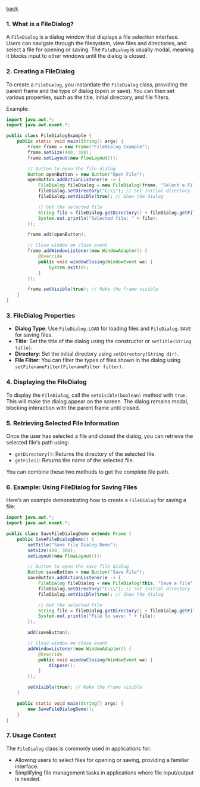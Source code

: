 [back](main.md)

### 1. **What is a FileDialog?**
A `FileDialog` is a dialog window that displays a file selection interface. Users can navigate through the filesystem, view files and directories, and select a file for opening or saving. The `FileDialog` is usually modal, meaning it blocks input to other windows until the dialog is closed.

### 2. **Creating a FileDialog**
To create a `FileDialog`, you instantiate the `FileDialog` class, providing the parent frame and the type of dialog (open or save). You can then set various properties, such as the title, initial directory, and file filters.

Example:
```java
import java.awt.*;
import java.awt.event.*;

public class FileDialogExample {
    public static void main(String[] args) {
        Frame frame = new Frame("FileDialog Example");
        frame.setSize(400, 300);
        frame.setLayout(new FlowLayout());

        // Button to open the file dialog
        Button openButton = new Button("Open File");
        openButton.addActionListener(e -> {
            FileDialog fileDialog = new FileDialog(frame, "Select a File", FileDialog.LOAD);
            fileDialog.setDirectory("C:\\"); // Set initial directory
            fileDialog.setVisible(true); // Show the dialog

            // Get the selected file
            String file = fileDialog.getDirectory() + fileDialog.getFile();
            System.out.println("Selected file: " + file);
        });

        frame.add(openButton);

        // Close window on close event
        frame.addWindowListener(new WindowAdapter() {
            @Override
            public void windowClosing(WindowEvent we) {
                System.exit(0);
            }
        });

        frame.setVisible(true); // Make the frame visible
    }
}
```

### 3. **FileDialog Properties**
- **Dialog Type**: Use `FileDialog.LOAD` for loading files and `FileDialog.SAVE` for saving files.
- **Title**: Set the title of the dialog using the constructor or `setTitle(String title)`.
- **Directory**: Set the initial directory using `setDirectory(String dir)`.
- **File Filter**: You can filter the types of files shown in the dialog using `setFilenameFilter(FilenameFilter filter)`.

### 4. **Displaying the FileDialog**
To display the `FileDialog`, call the `setVisible(boolean)` method with `true`. This will make the dialog appear on the screen. The dialog remains modal, blocking interaction with the parent frame until closed.

### 5. **Retrieving Selected File Information**
Once the user has selected a file and closed the dialog, you can retrieve the selected file's path using:
- `getDirectory()`: Returns the directory of the selected file.
- `getFile()`: Returns the name of the selected file.

You can combine these two methods to get the complete file path.

### 6. **Example: Using FileDialog for Saving Files**
Here’s an example demonstrating how to create a `FileDialog` for saving a file:

```java
import java.awt.*;
import java.awt.event.*;

public class SaveFileDialogDemo extends Frame {
    public SaveFileDialogDemo() {
        setTitle("Save File Dialog Demo");
        setSize(400, 300);
        setLayout(new FlowLayout());

        // Button to open the save file dialog
        Button saveButton = new Button("Save File");
        saveButton.addActionListener(e -> {
            FileDialog fileDialog = new FileDialog(this, "Save a File", FileDialog.SAVE);
            fileDialog.setDirectory("C:\\"); // Set initial directory
            fileDialog.setVisible(true); // Show the dialog

            // Get the selected file
            String file = fileDialog.getDirectory() + fileDialog.getFile();
            System.out.println("File to save: " + file);
        });

        add(saveButton);

        // Close window on close event
        addWindowListener(new WindowAdapter() {
            @Override
            public void windowClosing(WindowEvent we) {
                dispose();
            }
        });

        setVisible(true); // Make the frame visible
    }

    public static void main(String[] args) {
        new SaveFileDialogDemo();
    }
}
```

### 7. **Usage Context**
The `FileDialog` class is commonly used in applications for:
- Allowing users to select files for opening or saving, providing a familiar interface.
- Simplifying file management tasks in applications where file input/output is needed.